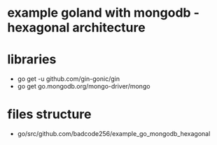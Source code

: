 # example goland with mongodb - hexagonal architecture
# libraries
- go get -u github.com/gin-gonic/gin
- go get go.mongodb.org/mongo-driver/mongo

# files structure
- go/src/github.com/badcode256/example_go_mongodb_hexagonal

